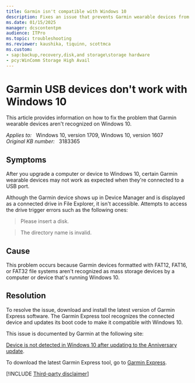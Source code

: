 ```yaml
---
title: Garmin isn't compatible with Windows 10
description: Fixes an issue that prevents Garmin wearable devices from working after you've upgraded your computer or device to Windows 10.
ms.date: 01/15/2025
manager: dcscontentpm
audience: ITPro
ms.topic: troubleshooting
ms.reviewer: kaushika, tiquinn, scottmca
ms.custom:
- sap:backup,recovery,disk,and storage\storage hardware
- pcy:WinComm Storage High Avail
---
```

# Garmin USB devices don't work with Windows 10

This article provides information on how to fix the problem that Garmin wearable devices aren't recognized on Windows 10.

_Applies to:_ &nbsp; Windows 10, version 1709, Windows 10, version 1607  
_Original KB number:_ &nbsp; 3183365

## Symptoms

After you upgrade a computer or device to Windows 10, certain Garmin wearable devices may not work as expected when they're connected to a USB port.

Although the Garmin device shows up in Device Manager and is displayed as a connected drive in File Explorer, it isn't accessible. Attempts to access the drive trigger errors such as the following ones:

> Please insert a disk.

> The directory name is invalid.

## Cause

This problem occurs because Garmin devices formatted with FAT12, FAT16, or FAT32 file systems aren't recognized as mass storage devices by a computer or device that's running Windows 10.

## Resolution

To resolve the issue, download and install the latest version of Garmin Express software. The Garmin Express tool recognizes the connected device and updates its boot code to make it compatible with Windows 10.

This issue is documented by Garmin at the following site:

[Device is not detected in Windows 10 after updating to the Anniversary update](https://static.garmin.com/com.garmin.static-pages/cf-maintenance-500.html?site=forums).

To download the latest Garmin Express tool, go to [Garmin Express](https://www.garmin.com/software/express/windows).

[!INCLUDE [Third-party disclaimer](../../includes/third-party-disclaimer.md)]
